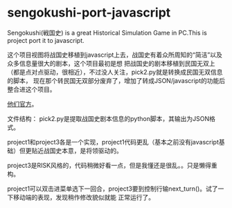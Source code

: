 # sengokushi-port-javascript
Sengokushi(戦国史) is a great Historical Simulation Game in PC.This is project port it to javascript.

这个项目视图将战国史移植到javascript上去，战国史有着众所周知的“简洁”以及众多信息量很大的剧本，这个项目最初是想
把战国史的剧本移植到民国无双上（都是点对点驱动，很相近），不过没人关注，pick2.py就是转换成民国无双信息的脚本，
现在那个转民国无双部分废弃了，增加了转成JSON/javascript的功能后整合进这个项目。

[他们官方](http://www.max.hi-ho.ne.jp/asaka/ "Title")。

文件结构：
pick2.py是提取战国史剧本信息的python脚本，其输出为JSON格式。

project1和project3各是一个实现，project1代码更乱（基本之前没有javascript基础）但更贴近战国史本意，是将领驱动的。

project3是RISK风格的，代码稍微好看一点，但是我懂还是很乱。。只是懒得重构。

project1可以双击进菜单选下一回合，project3要到控制行输next_turn()。试了一下移动端的表现，发现稍作修改貌似就能
正常运行了。
